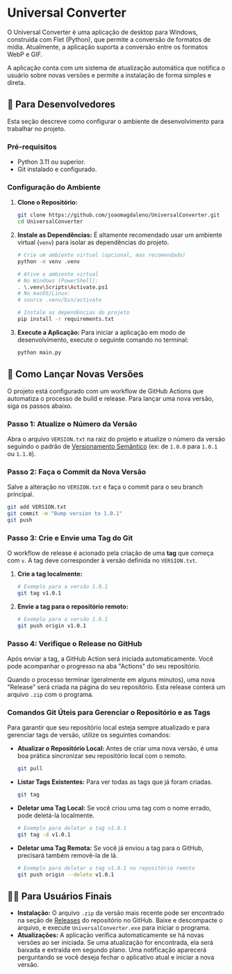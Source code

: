 # Universal Converter

O Universal Converter é uma aplicação de desktop para Windows, construída com Flet (Python), que permite a conversão de formatos de mídia. Atualmente, a aplicação suporta a conversão entre os formatos WebP e GIF.

A aplicação conta com um sistema de atualização automática que notifica o usuário sobre novas versões e permite a instalação de forma simples e direta.

## 📝 Para Desenvolvedores

Esta seção descreve como configurar o ambiente de desenvolvimento para trabalhar no projeto.

### Pré-requisitos

-   Python 3.11 ou superior.
-   Git instalado e configurado.

### Configuração do Ambiente

1.  **Clone o Repositório:**
    ```bash
    git clone https://github.com/joaomagdaleno/UniversalConverter.git
    cd UniversalConverter
    ```

2.  **Instale as Dependências:**
    É altamente recomendado usar um ambiente virtual (`venv`) para isolar as dependências do projeto.
    ```bash
    # Crie um ambiente virtual (opcional, mas recomendado)
    python -m venv .venv

    # Ative o ambiente virtual
    # No Windows (PowerShell):
    . \.venv\Scripts\Activate.ps1
    # No macOS/Linux:
    # source .venv/bin/activate

    # Instale as dependências do projeto
    pip install -r requirements.txt
    ```

3.  **Execute a Aplicação:**
    Para iniciar a aplicação em modo de desenvolvimento, execute o seguinte comando no terminal:
    ```bash
    python main.py
    ```

## 🚀 Como Lançar Novas Versões

O projeto está configurado com um workflow de GitHub Actions que automatiza o processo de build e release. Para lançar uma nova versão, siga os passos abaixo.

### Passo 1: Atualize o Número da Versão

Abra o arquivo `VERSION.txt` na raiz do projeto e atualize o número da versão seguindo o padrão de [Versionamento Semântico](https://semver.org/lang/pt-BR/) (ex: de `1.0.0` para `1.0.1` ou `1.1.0`).

### Passo 2: Faça o Commit da Nova Versão

Salve a alteração no `VERSION.txt` e faça o commit para o seu branch principal.
```bash
git add VERSION.txt
git commit -m "Bump version to 1.0.1"
git push
```

### Passo 3: Crie e Envie uma Tag do Git

O workflow de release é acionado pela criação de uma **tag** que começa com `v`. A tag deve corresponder à versão definida no `VERSION.txt`.

1.  **Crie a tag localmente:**
    ```bash
    # Exemplo para a versão 1.0.1
    git tag v1.0.1
    ```

2.  **Envie a tag para o repositório remoto:**
    ```bash
    # Exemplo para a versão 1.0.1
    git push origin v1.0.1
    ```

### Passo 4: Verifique o Release no GitHub

Após enviar a tag, a GitHub Action será iniciada automaticamente. Você pode acompanhar o progresso na aba "Actions" do seu repositório.

Quando o processo terminar (geralmente em alguns minutos), uma nova "Release" será criada na página do seu repositório. Esta release conterá um arquivo `.zip` com o programa.

### Comandos Git Úteis para Gerenciar o Repositório e as Tags

Para garantir que seu repositório local esteja sempre atualizado e para gerenciar tags de versão, utilize os seguintes comandos:

-   **Atualizar o Repositório Local:**
    Antes de criar uma nova versão, é uma boa prática sincronizar seu repositório local com o remoto.
    ```bash
    git pull
    ```

-   **Listar Tags Existentes:**
    Para ver todas as tags que já foram criadas.
    ```bash
    git tag
    ```

-   **Deletar uma Tag Local:**
    Se você criou uma tag com o nome errado, pode deletá-la localmente.
    ```bash
    # Exemplo para deletar a tag v1.0.1
    git tag -d v1.0.1
    ```

-   **Deletar uma Tag Remota:**
    Se você já enviou a tag para o GitHub, precisará também removê-la de lá.
    ```bash
    # Exemplo para deletar a tag v1.0.1 no repositório remoto
    git push origin --delete v1.0.1
    ```

## 👨‍💻 Para Usuários Finais

-   **Instalação:** O arquivo `.zip` da versão mais recente pode ser encontrado na seção de [Releases](https://github.com/joaomagdaleno/UniversalConverter/releases) do repositório no GitHub. Baixe e descompacte o arquivo, e execute `UniversalConverter.exe` para iniciar o programa.
-   **Atualizações:** A aplicação verifica automaticamente se há novas versões ao ser iniciada. Se uma atualização for encontrada, ela será baixada e extraída em segundo plano. Uma notificação aparecerá perguntando se você deseja fechar o aplicativo atual e iniciar a nova versão.
